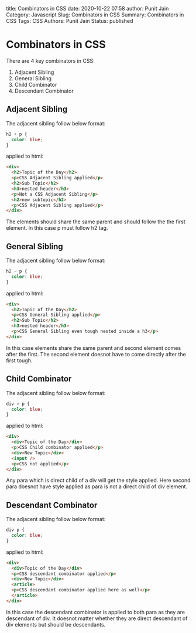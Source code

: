 title: Combinators in CSS
date: 2020-10-22 07:58
author: Punit Jain
Category: Javascript
Slug: Combinators in CSS
Summary: Combinators in CSS
Tags: CSS
Authors: Punit Jain
Status: published

# Combinators in CSS

There are 4 key combinators in CSS:
1. Adjacent Sibling
2. General Sibling
3. Child Combinator
4. Descendant Combinator

## Adjacent Sibling

The adjacent sibling follow below format:
```css
h2 + p {
  color: blue;
}
```
applied to html:
```html
<div>
  <h2>Topic of the Day</h2>
  <p>CSS Adjacent Sibling applied</p>
  <h2>Sub Topic</h2>
  <h3>nested header</h3>
  <p>Not a CSS Adjacent Sibling</p>
  <h2>new subtopic</h2>
  <p>CSS Adjacent Sibling applied</p>
</div>
```

The elements should share the same parent and should follow the the first element. 
In this case p must follow h2 tag.

## General Sibling

The adjacent sibling follow below format:
```css
h2 ~ p {
  color: blue;
}
```
applied to html:

```html
<div>
  <h2>Topic of the Day</h2>
  <p>CSS General Sibling applied</p>
  <h2>Sub Topic</h2>
  <h3>nested header</h3>
  <p>CSS General Sibling even tough nested inside a h3</p>
</div>
```

In this case elements share the same parent and second element comes after the first.
The second element doesnot have to come directly after the first tough.

## Child Combinator

The adjacent sibling follow below format:
```css
div > p {
  color: blue;
}
```
applied to html:

```html
<div>
  <div>Topic of the Day</div>
  <p>CSS Child combinator applied</p>
  <div>New Topic</div>
  <input />
  <p>CSS not applied</p>
</div>
```

Any para which is direct child of a div will get the style applied.
Here second para doesnot have style applied as para is not a direct child of div element.

## Descendant Combinator

The adjacent sibling follow below format:
```css
div p {
  color: blue;
}
```
applied to html:

```html
<div>
  <div>Topic of the Day</div>
  <p>CSS descendant combinator applied</p>
  <div>New Topic</div>
  <article>
  <p>CSS descendant combinator applied here as well</p>
  </article>
</div>
```

In this case the descendant combinator is applied to both para as they are descendant of div.
It doesnot matter whether they are direct descendant of div elements but should be descendants.
